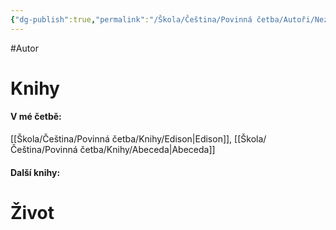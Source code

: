 ```yaml
---
{"dg-publish":true,"permalink":"/Škola/Čeština/Povinná četba/Autoři/Nezval/","created":"2023-11-28T11:56:56.079+01:00","updated":"2024-03-13T18:28:04.704+01:00"}
---
```


#Autor 
# Knihy
#### V mé četbě:
[[Škola/Čeština/Povinná četba/Knihy/Edison\|Edison]], [[Škola/Čeština/Povinná četba/Knihy/Abeceda\|Abeceda]]
#### Další knihy:

# Život


